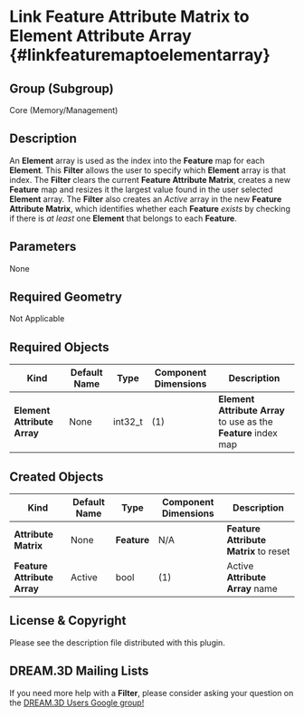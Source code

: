 Link Feature Attribute Matrix to Element Attribute Array {#linkfeaturemaptoelementarray}
=============

## Group (Subgroup) ##
Core (Memory/Management)

## Description ##
An **Element** array is used as the index into the **Feature** map for each **Element**.  This **Filter** allows the user to specify which **Element** array is that index.  The **Filter** clears the current **Feature Attribute Matrix**, creates a new **Feature** map and resizes it the largest value found in the user selected **Element** array.  The **Filter** also creates an _Active_ array in the new **Feature Attribute Matrix**, which identifies whether each **Feature** *exists* by checking if there is *at least* one **Element** that belongs to each **Feature**. 

## Parameters ##
None

## Required Geometry ##
Not Applicable

## Required Objects ##
| Kind | Default Name | Type | Component Dimensions | Description |
|------|--------------|-------------|---------|-----|
| **Element Attribute Array**  | None | int32_t | (1) | **Element Attribute Array** to use as the **Feature** index map |

## Created Objects ##
| Kind | Default Name | Type | Component Dimensions | Description |
|------|--------------|-------------|---------|-----|
| **Attribute Matrix**  | None | **Feature** | N/A | **Feature Attribute Matrix** to reset |
| **Feature Attribute Array**  | Active | bool | (1) | Active **Attribute Array** name |

## License & Copyright ##

Please see the description file distributed with this plugin.

## DREAM.3D Mailing Lists ##

If you need more help with a **Filter**, please consider asking your question on the [DREAM.3D Users Google group!](https://groups.google.com/forum/?hl=en#!forum/dream3d-users)



